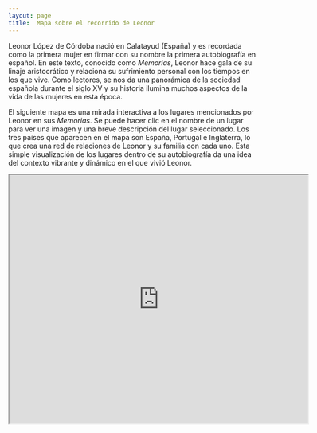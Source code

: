 ```yaml
---
layout: page
title:  Mapa sobre el recorrido de Leonor
---
```


Leonor López de Córdoba nació en Calatayud (España) y es recordada como la primera mujer en firmar con su nombre la primera autobiografía en español. En este texto, conocido como *Memorias*, Leonor hace gala de su linaje aristocrático y relaciona su sufrimiento personal con los tiempos en los que vive. Como lectores, se nos da una panorámica de la sociedad española durante el siglo XV y su historia ilumina muchos aspectos de la vida de las mujeres en esta época. 

El siguiente mapa es una mirada interactiva a los lugares mencionados por Leonor en sus *Memorias*. Se puede hacer clic en el nombre de un lugar para ver una imagen y una breve descripción del lugar seleccionado. Los tres países que aparecen en el mapa son España, Portugal e Inglaterra, lo que crea una red de relaciones de Leonor y su familia con cada uno. Esta simple visualización de los lugares dentro de su autobiografía da una idea del contexto vibrante y dinámico en el que vivió Leonor. 

<iframe src="https://www.google.com/maps/d/embed?mid=1dI6SIvfHyRwv7BjpQJEmEhMW9tl9qpeq" width="600" height="500"></iframe>
